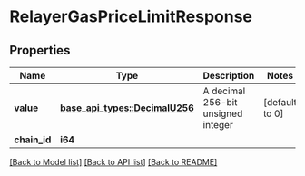 # RelayerGasPriceLimitResponse

## Properties

Name | Type | Description | Notes
------------ | ------------- | ------------- | -------------
**value** | [**base_api_types::DecimalU256**](base_api_types::DecimalU256.md) | A decimal 256-bit unsigned integer | [default to 0]
**chain_id** | **i64** |  | 

[[Back to Model list]](../README.md#documentation-for-models) [[Back to API list]](../README.md#documentation-for-api-endpoints) [[Back to README]](../README.md)


